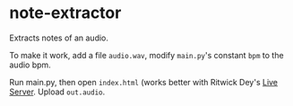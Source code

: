 # note-extractor
Extracts notes of an audio.

To make it work, add a file `audio.wav`, modify `main.py`'s constant `bpm` to the audio bpm.

Run main.py, then open `index.html` (works better with Ritwick Dey's [Live Server](https://marketplace.visualstudio.com/items?itemName=ritwickdey.LiveServer). Upload `out.audio`.
